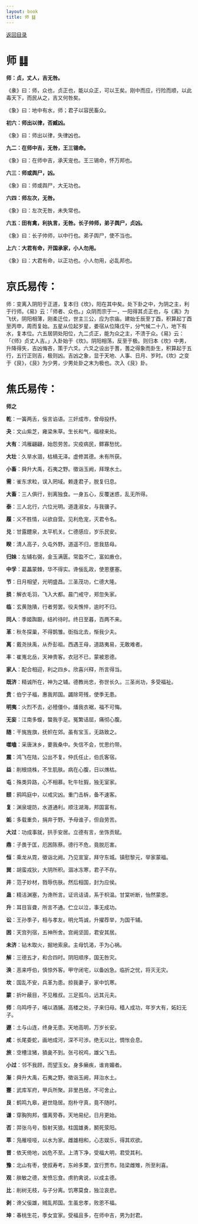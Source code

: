 ```yaml
---
layout: book
title: 师 ䷆
---
```


[返回目录](./)

# 师 ䷆

**师：贞，丈人，吉无咎。**

《彖》曰：师，众也，贞正也，能以众正，可以王矣。刚中而应，行险而顺，以此毒天下，而民从之，吉又何咎矣。

《象》曰：地中有水，师；君子以容民畜众。

**初六：师出以律，否臧凶。**

《象》曰：师出以律，失律凶也。

**九二：在师中吉，无咎，王三锡命。**

《象》曰：在师中吉，承天宠也。王三锡命，怀万邦也。

**六三：师或舆尸，凶。**

《象》曰：师或舆尸，大无功也。

**六四：师左次，无咎。**

《象》曰：左次无咎，未失常也。

**六五：田有禽，利执言，无咎。长子帅师，弟子舆尸，贞凶。**

《象》曰：长子帅师，以中行也。弟子舆尸，使不当也。

**上六：大君有命，开国承家，小人勿用。**

《象》曰：大君有命，以正功也。小人勿用，必乱邦也。

# 京氏易传：

师：变离入阴阳于正道，复本归《坎》，阳在其中矣。处下卦之中，为阴之主，利于行师。《易》云：「师者、众也。」众阴而宗于一，一阳得其贞正也，与《离》为飞伏，阴阳相薄，刚柔迁位，世主三公，应为宗庙。建始壬辰至丁酉，积算起丁酉至丙申，周而复始。五星从位起岁星，娄宿从位降戊午，分气候二十八，地下有水，复本位。六五居阴处阳位，九二贞正，能为众之主，不溃于众。《易》云：「《师》贞丈人吉。」入卦始于《坎》。阴阳相荡，反至于极。则归本《坎》中男，升降得失，吉凶悔吝，策于六爻。六爻之设出于蓍，蓍之得象而卦生，积算起于五行，五行正则吉，极则凶。吉凶之象，显于天地、人事、日月、岁时。《坎》之变于《艮》，《艮》为少男，少男处卦之末为极也。次入《艮》卦。


# 焦氏易传：

**师之**

**乾**：一簧两舌，佞言谄语。三奸成市，曾母投杼。

**夬**：文山紫芝，雍梁朱草。生长和气，福禄来处。

**大有**：鸿雁翩翩，始怨劳苦。灾疫病民，鳏寡愁忧。

**大壮**：久旱水涸，枯槁无泽。虚修其德。未有所获。

**小畜**：舜升大禹，石夷之野。徵诣玉阙，拜理水土。

**需**：雀东求粒，误入罔域。赖逢君子，脱复归息。

**大畜**：三人俱行，别离独食。一身五心，反覆迷惑，乱无所得。

**泰**：三人北行，六位光明。道逢淑女，与我骥子。

**履**：义不胜情，以欲自营。见利危宠，灭君令名。

**兑**：甘露醴泉，太平机关。仁德感应，岁乐民安。

**睽**：清人高子，久屯外野。道遥不归，思我慈母。

**归妹**：左辅右弼，金玉满匮。常盈不亡，富如廒仓。

**中孚**：葛藟蒙棘，华不得实。谗佞乱政，使恩壅塞。

**节**：日月相望，光明盛昌。三圣茂功，仁德大隆。

**损**：解衣毛羽，飞入大都。晨门戒守，郑忽失家。

**临**：玄黄虺隤，行者劳罢。役夫憔悴，逾时不归。

**同人**：季姬踟蹰，结衿待时。终日至暮，百两不来。

**革**：秋冬探巢，不得鹊雏。衘指北去，惭我少夫。

**离**：戴尧扶禹，从乔彭祖。西遇王母，道路夷易，无敢难者。

**丰**：崔嵬北岳，天神贵客。衣冠不已，蒙被恩德。

**家人**：配合相迎，利之四乡。欣喜兴释，所言得当。

**既济**：精诚所在，神为之辅。德教尚忠，弥世长久。三圣尚功，多受福祉。

**贲**：伯宁子福，惠我邦国。蠲除苛残，使季无患。

**明夷**：火烈不去，必殪僵仆。燔我衣裾，福不可悔。

**无妄**：江南多蝮，螫我手足。冤繁诘屈，痛彻心腹。

**随**：干旄旌旗，抚帜在郊。虽有宝玉，无路致之。

**噬嗑**：采唐沫乡，要我桑中。失信不会，忧思约带。

**震**：鸿飞在陆，公出不复。仲氏任止，伯氏客宿。

**益**：削根烧株，不生肌肤。病在心腹，日以燋枯。

**屯**：殊类异路，心不相慕。牝牛牡猳，独无室家。

**颐**：鸦鸣庭中，以戒灾凶。重门击柝，备不速客。

**复**：渊泉堤防，水道通利。顺注湖海，邦国富有。

**姤**：多载重负，捐弃于野。予母谁子，但自劳苦。

**大过**：功成事就，拱手安居。立德有言，坐饰贡赋。

**鼎**：子畏于匡，厄困陈蔡。德行不危，竟脱厄害。

**恒**：乘龙从霓，徵诣北阙。乃见宣室，拜守东城。镇慰黎元，举家蒙福。

**巽**：胡蛮戎狄，大阴所积。涸冰冻寒，君子不存。

**井**：范子妙材，戮辱伤肤。然后相国，封为应侯。

**蛊**：精洁渊塞，为谗所言。证讯诘请，系于枳温。甘棠听断，怡然蒙恩。

**升**：耳目盲聋，所言不通。伫立以泣，事无成功。

**讼**：王孙季子，相与孝友。明允笃诚，升擢荐举，为国干辅。

**困**：天宫列宿，五神所舍。宫阙坚固，君安其居。

**未济**：钻木取火，掘地索泉。主母饥渴，手为心祸。

**解**：三德五才，和合四时。阴阳顺序，国无咎灾。

**涣**：恶来呼伯，慎惊外客。甲守闭宅，以备凶急。临折之忧，将灭无灾。

**坎**：国乱不安，兵革为患。掠我妻子，家中饥寒。

**蒙**：折叶蔽目，不见稚叔。三足孤乌，远其元夫。

**师**：乌鸣呼子，哺以酒脯。高楼之处，子来归母。穑人成功，年岁大有，妬妇无子。

**遯**：土与山连，终身无患。天地高明，万岁长安。

**咸**：长尾委蛇，画地成河，深不可涉。绝无以比，惆怅会息。

**旅**：空槽注猪，獖彘不到。张弓祝鸡，雄父飞去。

**小过**：邻不我顾，而望玉女。身多癞疾，谁肯媚者。

**渐**：舜升大禹，石夷之野。徵诣玉阙，拜治水土。

**蹇**：武库军府，甲兵所聚。非里邑居，不可舍止。

**艮**：鹤鸣九皋，避世隐居。抱朴守真，竟不随时。

**谦**：穿胸狗邦，僵离旁舂。天地易纪，日月更始。

**否**：羿张乌号，彀射天狼。柱国雄勇，鬭死荥阳。

**萃**：凫雁哑哑，以水为家。雌雄相和，心志娱乐，得其欢欲。

**晋**：依天倚地，凶危不至。上清下净，受福大明，君受其利。

**豫**：北山有枣，使叔寿考。东岭多栗，宜行贾市。陆梁雌雉，所至利喜。

**观**：肤敏之德，发愤忘食。虏豹禽说，以成主德。

**比**：削树无枝，与子分离。饥寒莫食，独泣哀悲。

**剥**：谗父佞雄，贼乱邦国。生虽忠孝，败恩不福。

**坤**：春桃生花，季女宜家。受福且多，在师中吉，男为封君。


